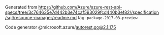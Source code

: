 Generated from https://github.com/Azure/azure-rest-api-specs/tree/3c764635e7d442b3e74caf593029fcd440b3ef82//specification/sql/resource-manager/readme.md tag: `package-2017-03-preview`

Code generator @microsoft.azure/autorest.go@2.1.175


